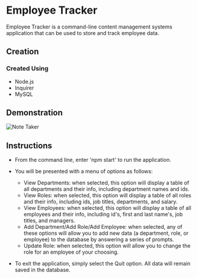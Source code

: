 # Employee Tracker #

Employee Tracker is a command-line content management systems application that can be used to store and track employee data. 

## Creation ## 

### Created  Using ###
* Node.js
* Inquirer
* MySQL


## Demonstration ##

![Note Taker](https://user-images.githubusercontent.com/68661461/95694515-a8ae0c00-0bef-11eb-8f21-b6df0a052333.gif)

## Instructions ##

* From the command line, enter 'npm start' to run the application.
* You will be presented with a menu of options as follows:
  - View Departments: when selected, this option will display a table of all departments and their info, including department names and ids.
  - View Roles: when selected, this option will display a table of all roles and their info, including ids, job titles, departments, and salary.
  - View Employees: when selected, this option will display a table of all employees and their info, including id's, first and last name's, job titles, and managers.
  - Add Department/Add Role/Add Employee: when selected, any of these options will allow you to add new data (a department, role, or employee) to the database by answering a series of prompts. 
  - Update Role: when selected, this option will allow you to change the role for an employee of your choosing. 
  
* To exit the application, simply select the Quit option. All data will remain saved in the database. 


